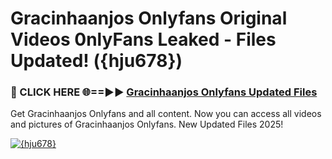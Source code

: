 # Gracinhaanjos Onlyfans Original Videos 0nlyFans Leaked - Files Updated! ({hju678})

<h3>🔴 CLICK HERE 🌐==►► <a href="https://tinyurl.com/ms9xzufz" rel="nofollow">Gracinhaanjos Onlyfans Updated Files</a></h3>

Get Gracinhaanjos Onlyfans and all content. Now you can access all videos and pictures of Gracinhaanjos Onlyfans. New Updated Files 2025!

[![{hju678}](https://i.imgur.com/PQ7UWWw.gif)](https://tinyurl.com/ms9xzufz)